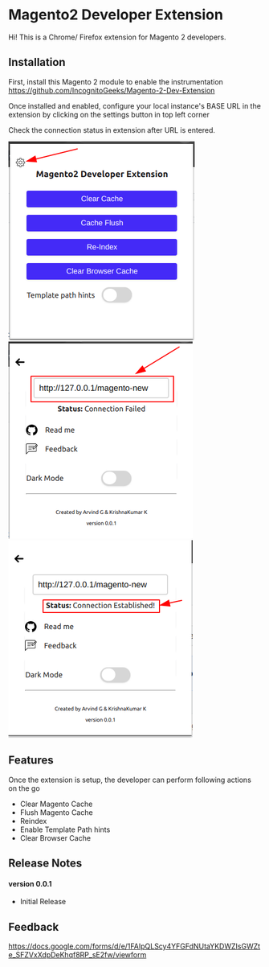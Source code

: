 # Magento2 Developer Extension

Hi! This is a Chrome/ Firefox extension for Magento 2 developers. 

## Installation

First, install this Magento 2 module to enable the instrumentation 
https://github.com/IncognitoGeeks/Magento-2-Dev-Extension

Once installed and enabled, configure your local instance's BASE URL in the extension by clicking on the settings button in top left corner

Check the connection status in extension after URL is entered.

![alt text](https://github.com/G-Arvind/Magento-Chrome-Extension/blob/develop/Chrome_Ext/screen_shots/chrome_ext_settings.png "Settings")
![alt text](https://github.com/G-Arvind/Magento-Chrome-Extension/blob/develop/Chrome_Ext/screen_shots/chrome_ext_url.png "Url")
![alt text](https://github.com/G-Arvind/Magento-Chrome-Extension/blob/develop/Chrome_Ext/screen_shots/chrome_ext_status.png "Connection")


## Features

Once the extension is setup, the developer can perform following actions on the go

 - Clear Magento Cache
 - Flush Magento Cache
 - Reindex
 - Enable Template Path hints
 - Clear Browser Cache
## Release Notes
#### version 0.0.1
 - Initial Release

## Feedback
https://docs.google.com/forms/d/e/1FAIpQLScy4YFGFdNUtaYKDWZIsGWZte_SFZVxXdpDeKhqf8RP_sE2fw/viewform
